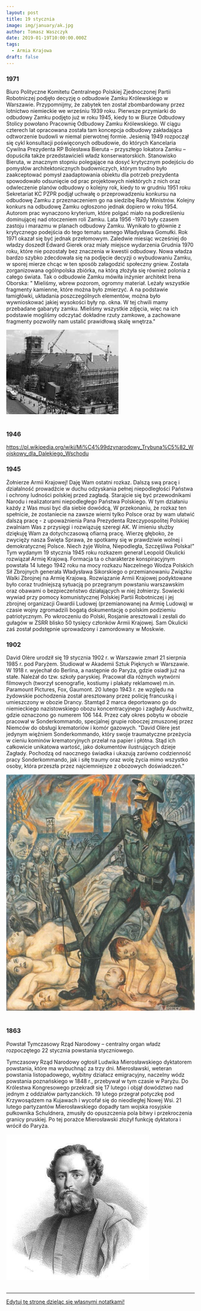```yaml
---
layout: post
title: 19 stycznia
image: img/january/ak.jpg
author: Tomasz Waszczyk
date: 2019-01-19T10:00:00.000Z
tags:
  - Armia Krajowa
draft: false  
---
```


### 1971

Biuro Polityczne Komitetu Centralnego Polskiej Zjednoczonej Partii Robotniczej podjęło decyzję o odbudowie Zamku Królewskiego w Warszawie.
Przypomnijmy, że zabytek ten został zbombardowany przez lotnictwo niemieckie we wrześniu 1939 roku.
Pierwsze przymiarki do odbudowy Zamku podjęto już w roku 1945, kiedy to w Biurze Odbudowy Stolicy powołano Pracownię Odbudowy Zamku Królewskiego. W ciągu czterech lat opracowana została tam koncepcja odbudowy zakładająca odtworzenie budowli w niemal pierwotnej formie. Jesienią 1949 rozpoczął się cykl konsultacji poświęconych odbudowie, do których Kancelaria Cywilna Prezydenta RP Bolesława Bieruta – przyszłego lokatora Zamku – dopuściła także przedstawicieli władz konserwatorskich. Stanowisko Bieruta, w znacznym stopniu polegające na dosyć krytycznym podejściu do pomysłów architektonicznych budowniczych, którym trudno było zaakceptować pomysł zaadaptowania obiektu dla potrzeb prezydenta spowodowało odsunięcie od prac projektowych niektórych z nich oraz odwleczenie planów odbudowy o kolejny rok, kiedy to w grudniu 1951 roku Sekretariat KC PZPR podjął uchwałę o przeprowadzeniu konkursu na odbudowę Zamku z przeznaczeniem go na siedzibę Rady Ministrów. Kolejny konkurs na odbudowę Zamku ogłoszono jednak dopiero w roku 1954. Autorom prac wynaczono kryterium, które polgać miało na podkreśleniu dominującej nad otoczeniem roli Zamku.
Lata 1956 -1970 były czasem zastoju i marazmu w planach odbudowy Zamku. Wynikało to głównie z krytycznego podejścia do tego tematu samego Władysława Gomułki. Rok 1971 okazał się być jednak przełomowym. Zaledwie miesiąc wcześniej do władzy doszedł Edward Gierek oraz miały miejsce wydarzenia Grudnia 1970 roku, które nie pozostały bez znaczenia w kwestii odbudowy. Nowa władza bardzo szybko zdecdowała się na podjęcie decyzji o wybudowaniu Zamku, w sporej mierze chcąc w ten sposób załagodzić społeczny gniew. Została zorganizowana ogólnpolska zbiórka, na którą złożyła się również polonia z całego świata.
Tak o odbudowie Zamku mówiła inżynier architekt Irena Oborska:
" Mieliśmy, wbrew pozorom, ogromny materiał. Leżały wszystkie fragmenty kamienne, które można było zmierzyć. A na podstawie łamigłówki, układania poszczególnych elementów, można było wywnioskować jakiej wysokości były np. okna. W tej chwili mamy przebadane gabaryty zamku. Mieliśmy wszystkie zdjęcia, więc na ich podstawie mogliśmy odczytać dokładne rzuty zamkowe, a zachowane fragmenty pozwoliły nam ustalić prawidłową skalę wnętrza."

<img src="./img/january/zamek.jpg"/><br><br>

### 1946

https://pl.wikipedia.org/wiki/Mi%C4%99dzynarodowy_Trybuna%C5%82_Wojskowy_dla_Dalekiego_Wschodu

### 1945

Żołnierze Armii Krajowej! Daję Wam ostatni rozkaz. Dalszą swą pracę i działalność prowadźcie w duchu odzyskania pełnej niepodległości Państwa i ochrony ludności polskiej przed zagładą. Starajcie się być przewodnikami Narodu i realizatorami niepodległego Państwa Polskiego. W tym działaniu każdy z Was musi być dla siebie dowódcą,
W przekonaniu, że rozkaz ten spełnicie, że zostaniecie na zawsze wierni tylko Polsce oraz by wam ułatwić dalszą pracę - z upoważnienia Pana Prezydenta Rzeczypospolitej Polskiej zwalniam Was z przysięgi i rozwiązuję szeregi AK. W imieniu służby dziękuję Wam za dotychczasową ofiarną pracę. Wierzę głęboko, że zwycięży nasza Święta Sprawa, że spotkamy się w prawdziwie wolnej i demokratycznej Polsce. Niech żyje Wolna, Niepodległa, Szczęśliwa Polska!"
Tym wydanym 19 stycznia 1945 roku rozkazem generał Leopold Okulicki rozwiązał Armię Krajową.
Formacja ta o charakterze konspiracyjnym powstała 14 lutego 1942 roku na mocy rozkazu Naczelnego Wodza Polskich Sił Zbrojnych generała Władysława Sikorskiego o przemianowaniu Związku Walki Zbrojnej na Armię Krajową.
Rozwiązanie Armii Krajowej podyktowane było coraz trudniejszą sytuacją po przegranym powstaniu warszawskim oraz obawami o bezpieczeństwo działających w niej żołnierzy. Sowiecki wywiad przy pomocy komunistycznej Polskiej Partii Robotniczej i jej zbrojnej organizacji Gwardii Ludowej (przemianowanej na Armię Ludową) w czasie wojny zgromadzili bogatą dokumentację o polskim podziemiu patriotycznym. Po wkroczeniu do Polski, Rosjanie aresztowali i zesłali do gułagów w ZSRR blisko 50 tysięcy członków Armii Krajowej. Sam Okulicki zaś został podstępnie uprowadzony i zamordowany w Moskwie.

### 1902

David Olère urodził się 19 stycznia 1902 r. w Warszawie zmarł 21 sierpnia 1985 r. pod Paryżem. Studiował w Akademii Sztuk Pięknych w Warszawie. W 1918 r. wyjechał do Berlina, a następnie do Paryża, gdzie osiadł już na stałe. Należał do tzw. szkoły paryskiej. Pracował dla różnych wytwórni filmowych (tworzył scenografie, kostiumy i plakaty reklamowe) m.in. Paramount Pictures, Fox, Gaumont.
20 lutego 1943 r. ze względu na żydowskie pochodzenia został aresztowany przez policję francuską i umieszczony w obozie Drancy. Stamtąd 2 marca deportowano go do niemieckiego nazistowskiego obozu koncentracyjnego i zagłady Auschwitz, gdzie oznaczono go numerem 106 144. Przez cały okres pobytu w obozie pracował w Sonderkommando, specjalnej grupie roboczej zmuszonej przez Niemców do obsługi krematoriów i komór gazowych.
"David Olère jest jedynym więźniem Sonderkommando, który swoje traumatyczne przeżycia w cieniu kominów krematoryjnych przelał na papier i płótna. Stąd ich całkowicie unikatowa wartość, jako dokumentów ilustrujących dzieje Zagłady. Pochodzą od naocznego świadka i ukazują zarówno codzienność pracy Sonderkommando, jak i siłę traumy oraz wolę życia mimo wszystko osoby, która przeszła przez najciemniejsze z obozowych doświadczeń."

<img src="./img/january/olere.jpg"/><br><br>

### 1863

Powstał Tymczasowy Rząd Narodowy – centralny organ władz rozpoczętego 22 stycznia powstania styczniowego.

Tymczasowy Rząd Narodowy ogłosił Ludwika Mierosławskiego dyktatorem powstania, które ma wybuchnąć za trzy dni. Mierosławski, weteran powstania listopadowego, wybitny działacz emigracyjny, naczelny wódz powstania poznańskiego w 1848 r., przebywał w tym czasie w Paryżu. Do Królestwa Kongresowego przekradł się 17 lutego i objął dowództwo nad jednym z oddziałów partyzanckich. 19 lutego przegrał potyczkę pod Krzywosądzem na Kujawach i wycofał się do nieodległej Nowej Wsi. 21 lutego partyzantów Mierosławskiego dopadły tam wojska rosyjskie pułkownika Schuldnera, zmusiły do opuszczenia pola bitwy i przekroczenia granicy pruskiej. Po tej porażce Mierosławski złożył funkcję dyktatora i wrócił do Paryża.

<img src="./img/january/narodowy.jpg"/><br><br>

---

<a href="https://github.com/TomaszWaszczyk/historia.waszczyk.com/edit/master/src/content/january-1.md" target="_blank">Edytuj tę stronę dzieląc się własnymi notatkami!</a>
